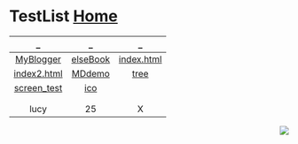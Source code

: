 # TestList  [Home](../index.md)

| _ | _ | _ |
|:---:|:---:|:---:|
| [MyBlogger](https://ambroseren.blogspot.com/) | [elseBook](https://ebook2.lorefree.com) | [index.html](https://cdn.jsdelivr.net/gh/AmbroseRen/test@master/test/indexOne.html) |
| [index2.html](index2.md) | [MDdemo](MDdemo.md) | [tree](tree.md) |
| [screen_test](screen_test.md) | [ico](../favicon.ico) | []() |
| []() | []() | []() |
| []() | []() | []() |
| lucy | 25 | X |

<p align="right">
  <a href="#">
      <img src="https://camo.githubusercontent.com/cf353ef13d272ad4fa9933c7abfc052d308f3328c35da7d457100100cfd781c8/687474703a2f2f657374727579662d6769746875622e617a75726577656273697465732e6e65742f6170692f56697369746f724869743f757365723d73687061747269636b67756f267265706f3d6769746875622d76697369746f72732d626164676526636f756e74436f6c6f723d253233374231453741" data-canonical-src="http://estruyf-github.azurewebsites.net/api/VisitorHit?user=AmbroseRen_test_test&amp;repo=github-visitors-badge&amp;countColor=%237B1E7A" style="max-width:100%;">
   </a>
</p>

<script async src="https://cse.google.com/cse.js?cx=2f0e585bf98b84b6d"></script>
<div class="gcse-search"></div>
